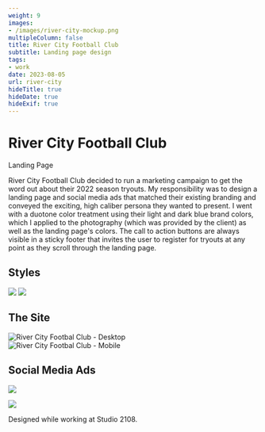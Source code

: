 ```yaml
---
weight: 9
images:
- /images/river-city-mockup.png
multipleColumn: false
title: River City Football Club
subtitle: Landing page design
tags:
- work
date: 2023-08-05
url: river-city
hideTitle: true
hideDate: true
hideExif: true
---
```

# River City Football Club
<div class="subtitle">Landing Page</div>

River City Football Club decided to run a marketing campaign to get the word out about their 2022 season tryouts. My responsibility was to design a landing page and social media ads that matched their existing branding and conveyed the exciting, high caliber persona they wanted to present. I went with a duotone color treatment using their light and dark blue brand colors, which I applied to the photography (which was provided by the client) as well as the landing page's colors. The call to action buttons are always visible in a sticky footer that invites the user to register for tryouts at any point as they scroll through the landing page.

## Styles

![](/images/river-city/colors.png)
![](/images/river-city/fonts.png)

## The Site

<div class="scroll-box"><img src="/images/river-city/Desktop-Abend.jpg" alt="River City Footbal Club - Desktop"/></div>
<div class="scroll-box"><img src="/images/river-city/RiverCity-Mobile.jpg" alt="River City Footbal Club - Mobile"/></div>

## Social Media Ads

![](/images/river-city/RiverCity_FacebookAd.png)

![](/images/river-city/Facebook_Abend.jpg)

<div class="small-text">Designed while working at Studio 2108.</div>
